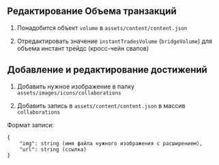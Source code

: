 ## Редактирование Объема транзакций

1. Понадобится  объект `volume` в `assets/content/content.json` 
   
2. Отредактировать значение `instantTradesVolume` (`bridgeVolume`) для объема инстант трейдс (кросс-чейн свапов)

## Добавление и редактирование достижений

1. Добавить нужное изображение в папку
   ```assets/images/icons/collaborations```

2. Добавить запись в `assets/content/content.json` в массив `collaborations`

Формат записи:
```
{
    "img": string (имя файла нужного изображения с расширением),
    "url": string (ссылка)
}
```


